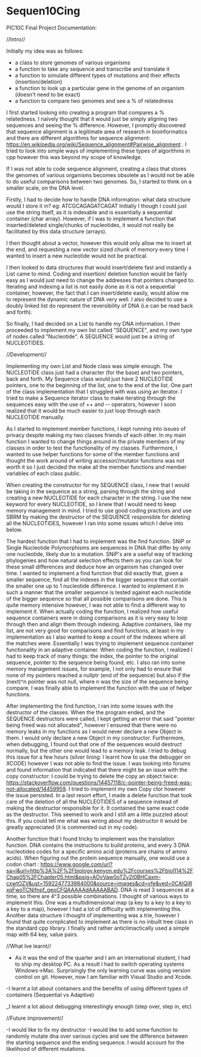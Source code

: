 # Sequen10Cing
PIC10C Final Project Documentation:

//Intro//

Initially my idea was as follows: 
- a class to store genomes of various organisms
- a function to take any sequence and transcribe and translate it
- a function to simulate different types of mutations and their effects (insertion/deletion)
- a function to look up a particular gene in the genome of an organism (doesn't need to be exact)
- a function to compare two genomes and see a % of relatedness

I first started looking into creating a program that compares a % relatedness. I naively thought that it would just be simply aligning two sequences and seeing the % difference. However, I promptly discovered that sequence alignment is a legitimate area of research in bioinformatics and there are different algorithms for sequence alignment: https://en.wikipedia.org/wiki/Sequence_alignment#Pairwise_alignment . I tried to look into simple ways of implementing these types of algorithms in cpp however this was beyond my scope of knowledge.

If I was not able to code sequence alignment, creating a class that stores the genomes of various organisms becomes obsolete as I would not be able to do useful comparisons between two genomes. So, I started to think on a smaller scale, on the DNA level.

Firstly, I had to decide how to handle DNA information: what data structure would I store it in? eg: ATCGCAGAGATCAGAT
Initially I though I could just use the string itself, as it is indexable and is essentially a sequential container (char array). However, if I was to implement a function that inserted/deleted single/chunks of nucleotides, it would not really be facilitated by this data structure (arrays).

I then thought about a vector, however this would only allow me to insert at the end, and requesting a new vector sized chunk of memory every time I wanted to insert a new nucleotide would not be practical.

I then looked to data structures that would insert/delete fast and instantly a List came to mind. Coding and insertion/ deletion function would be fairly easy as I would just need to change the addresses that pointers changed to. Iterating and indexing a list is not easily done as it is not a sequential container, however, the fact that I can insert/delete easily, would allow me to represent the dynamic nature of DNA very well. I also decided to use a doubly linked list do represent the reversibility of DNA (i.e can be read back and forth).

So finally, I had decided on a List to handle my DNA information. I then proceeded to implement my own list called "SEQUENCE", and my own type of nodes called "Nucleotide". A SEQUENCE would just be a string of NUCLEOTIDES.


//Development//


Implementing my own List and Node class was simple enough. The NUCLEOTIDE class just had a character (for the base) and two pointers, back and forth. My Sequence class would just have 2 NUCLEOTIDE pointers, one to the beginning of the list, one to the end of the list. 
One part of the class implementation that I struggled with was using an iterator. I tried to make a Sequence iterator class to make iterating through the sequences easy with the use of ++ and -- operators, however I soon realized that it would be much easier to just loop through each NUCLEOTIDE manually.

As I started to implement member functions, I kept running into issues of privacy despite making my two classes friends of each other. In my main function I wanted to change things around in the private members of my classes in order to test the functionality of my classes. Furthermore, I wanted to use helper functions for some of the member functions and thought the work around of writing accessor//mutator functions was not worth it so I just decided the make all the member functions and member variables of each class public. 

When creating the constructor for my SEQUENCE class, I new that I would be taking in the sequence as a string, parsing through the string and creating a new NUCLEOTIDE for each character in the string. I use the new keyword for every NUCLEOTIDE, so I knew that I would need to keep memory management in mind. 
I tried to use good coding practices and use SBRM by making the destructor of the SEQUENCE responsible for deleting all the NUCLEOTIDES, however I ran into some issues which I delve into below.

The hardest function that I had to implement was the find function. SNiP or Single Nucleotide Polymorphisms are sequences in DNA that differ by only one nucleotide, likely due to a mutation. SNiP's are a useful way of tracking phylogenies and how natural selection effects them as you can look for these small differences and deduce how an organism has changed over time. I wanted to implement a find function that did exactly that, given a smaller sequence, find all the indexes in the bigger sequence that contain the smaller one up to 1 nucleotide difference. I wanted to implement it in such a manner that the smaller sequence is tested against each nucleotide of the bigger sequence so that all possible comparisons are done. This is quite memory intensive however, I was not able to find a different way to implement it.
When actually coding the function, I realized how useful sequence containers were in doing comparisons as it is very easy to loop through then and align them through indexing. Adaptive containers, like my list, are not very good for comparisons and find functions, at least in my implementation as I also wanted to keep a count of the indexes where all the matches were. Essentially I was trying to implement sequence container functionality in an adaptive container. When coding the function, I realized I had to keep track of many things: the index, the pointer to the original sequence, pointer to the sequence being found, etc. I also ran into some memory management issues, for example, I not only had to ensure that none of my pointers reached a nullptr (end of the sequence) but also if the (next)^n pointer was not null, where n was the size of the sequence being compare. I was finally able to implement the function with the use of helper functions.



After implementing the find function, I ran into some issues with the destructor of the classes. When the the program ended, and the SEQUENCE destructors were called, I kept getting an error that said "pointer being freed was not allocated", however I ensured that there were no memory leaks in my functions as I would never declare a new Object in them. I would only declare a new Object in my constructor. Furthermore, when debugging, I found out that one of the sequences would destruct normally, but the other one would lead to a memory leak. I tried to debug this issue for a few hours (silver lining: I learnt how to use the debugger on XCODE) however I was not able to find the issue. I was looking into forums and found information that indicated that there might be an issue with the copy constructor: I could be trying to delete the copy an object twice: https://stackoverflow.com/questions/14457118/c-pointer-being-freed-was-not-allocated/14459959.
I tried to implement my own Copy ctor however the issue persisted. In a last resort effort, I made a delete function that took care of the deletion of all the NUCLEOTIDES of a sequence instead of making the destructor responsible for it. It contained the same exact code as the destructor. This seemed to work and I still am a little puzzled about this. If you could tell me what was wrong about my destructor it would be greatly appreciated (it is commented out in my code).


Another function that I found tricky to implement was the translation function. DNA contains the instructions to build proteins, and every 3 DNA nucleotides codes for a specific amino acid (proteins are chains of amino acids). When figuring out the protein sequence manually, one would use a codon chart : https://www.google.com/url?sa=i&url=http%3A%2F%2Fbiology.kenyon.edu%2Fcourses%2Fbiol114%2FChap05%2FChapter05.html&psig=AOvVaw0oTZy2I0BHCaxm-cxwtOZV&ust=1592247733984000&source=images&cd=vfe&ved=0CAIQjRxqFwoTCNifnpf_geoCFQAAAAAdAAAAABAD. DNA is read 3 sequences at a time, so there are 4^3 possible combinations.
I thought of various ways to implement this. One was a multidimensional map (a key to a key to a key to a key to a map), however I had a lot of difficulty with implementing this.
Another data structure i thought of implementing was a trie, however I found that quite complicated to implement as there is no inbuilt tree class in the standard cpp library. I finally and rather anticlimactically used a simple map with 64 key, value pairs. 


//What Ive learnt//

- As it was the end of the quarter and I am an international student, I had to ship my desktop PC. As a result I had to switch operating systems Windows->Mac. Surprisingly the only learning curve was using version control on git. However, now I am familiar with Visual Studio and Xcode.

-I learnt a lot about containers and the benefits of using different types of containers (Sequential vs Adaptive)

_I learnt a lot about debugging interestingly enough (step over, step in, etc)


//Future improvement//

-I would like to fix my destructor
-I would like to add some function to randomly mutate dna over various cycles and see the difference between the starting sequence and the ending sequence. I would account for the likelihood of different mutations.
